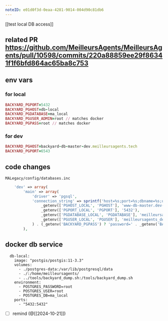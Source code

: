 ```yaml
---
noteID: e01d0f3d-0eaa-4281-9014-004d90c81db6
---
```

[[test local DB access]]

related **PR** 
https://github.com/MeilleursAgents/MeilleursAgents/pull/10598/commits/220a88859ee29f86341f1f6bfd864ac65ba8c753
---
## env vars

### for local
```rb
BACKYARD_PGPORT=5432
BACKYARD_PGHOST=db-local
BACKYARD_PGDATABASE=ma_local
BACKYARD_PGUSER_ADMIN=root // matches docker
BACKYARD_PGPASS=root // matches docker
```

### for dev
```rb
BACKYARD_PGHOST=backyard-db-master-dev.meilleursagents.tech
BACKYARD_PGPORT=6543
```

## code changes

`MALegacy/config/databases.inc`
```php
    'dev' => array(
        'main' => array(
            'driver' => 'pgsql',
            'connection_string' => sprintf('host=%s;port=%s;dbname=%s;user=%s;',
                _getenv(['PGHOST_LOCAL', 'PGHOST'], 'www-db-master.dev-internal.meilleursagents'),
                _getenv(['PGPORT_LOCAL', 'PGPORT'], '5432'),
                _getenv(['PGDATABASE_LOCAL', 'PGDATABASE'], 'meilleursagents_dev'),
                _getenv(['PGUSER_LOCAL', 'PGUSER'], 'meilleursagents_dev')
            ) . (_getenv('BACKYARD_PGPASS') ? 'password=' . _getenv('BACKYARD_PGPASS'): ''),
        ),
```

## docker db service
```docker-compose
  db-local:
    image: "postgis/postgis:11-3.3"
    volumes:
      - ./postgres-data:/var/lib/postgresql/data
      - ./:/home/meilleursagents/
      - ../tools/backyard_dump.sh:/tools/backyard_dump.sh
    environment:
      - POSTGRES_PASSWORD=root
      - POSTGRES_USER=root
      - POSTGRES_DB=ma_local
    ports:
      - "5432:5432"
```

- [ ] remind (@[[2024-10-21]])
